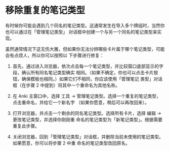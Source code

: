 # 移除重复的笔记类型

有时候你可能会遇到几个同名的笔记类型。这通常发生在导入多个牌组时，当然你也可以通过在「管理笔记类型」
对话框中创建一个与另一个同名的笔记类型来实现。

虽然通常情况下这无伤大雅，但如果你无法分辨哪些卡片属于哪个笔记类型，可能会有点烦人，所以你可以按照以
下步骤进行修复：

1. 首先，通过进入浏览器，依次点击每一个笔记类型，并比较窗口底部显示的字段，确认所有同名笔记类型确实
   相同。（如果不确定，你也可以点击卡片按钮，确保模板也相同。）如果它们不相同，你应该使用「管理笔记
   类型」对话框（在步骤 2 中提到）将其中一个重命名为其他名称。

2. 在 Anki 主窗口中，选择 工具 → 管理笔记类型。选择一个重复的笔记类型，点击重命名，并给它一个新名字
   （如果你愿意，稍后可以再改回来）。

3. 打开浏览器，并点击一个剩余的同名笔记类型。选择所有卡片，选择 编辑 → 更改笔记类型，并选择你刚刚重
   命名的笔记类型为「新笔记类型」。根据需要重复此步骤。

4. 关闭浏览器，回到「管理笔记类型」对话框，并删除当前未使用的笔记类型。如果愿意，你可以将步骤 2 中重
   命名的笔记类型改回原名。
